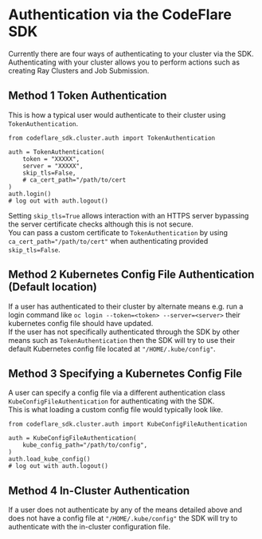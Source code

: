 # Authentication via the CodeFlare SDK
Currently there are four ways of authenticating to your cluster via the SDK.<br>
Authenticating with your cluster allows you to perform actions such as creating Ray Clusters and Job Submission.

## Method 1 Token Authentication
This is how a typical user would authenticate to their cluster using `TokenAuthentication`.
```
from codeflare_sdk.cluster.auth import TokenAuthentication

auth = TokenAuthentication(
    token = "XXXXX",
    server = "XXXXX",
    skip_tls=False,
    # ca_cert_path="/path/to/cert
)
auth.login()
# log out with auth.logout()
```
Setting `skip_tls=True` allows interaction with an HTTPS server bypassing the server certificate checks although this is not secure.<br>
You can pass a custom certificate to `TokenAuthentication` by using `ca_cert_path="/path/to/cert"` when authenticating provided `skip_tls=False`.

## Method 2 Kubernetes Config File Authentication (Default location)
If a user has authenticated to their cluster by alternate means e.g. run a login command like `oc login --token=<token> --server=<server>` their kubernetes config file should have updated.<br>
If the user has not specifically authenticated through the SDK by other means such as `TokenAuthentication` then the SDK will try to use their default Kubernetes config file located at `"/HOME/.kube/config"`.

## Method 3 Specifying a Kubernetes Config File
A user can specify a config file via a different authentication class `KubeConfigFileAuthentication` for authenticating with the SDK.<br>
This is what loading a custom config file would typically look like.
```
from codeflare_sdk.cluster.auth import KubeConfigFileAuthentication

auth = KubeConfigFileAuthentication(
    kube_config_path="/path/to/config",
)
auth.load_kube_config()
# log out with auth.logout()
```

## Method 4 In-Cluster Authentication
If a user does not authenticate by any of the means detailed above and does not have a config file at `"/HOME/.kube/config"` the SDK will try to authenticate with the in-cluster configuration file.
